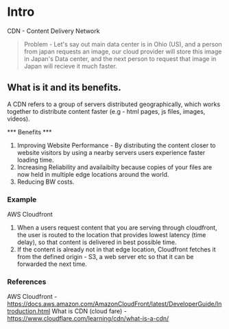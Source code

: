 # Intro
CDN - Content Delivery Network
> Problem - Let's say out main data center is in Ohio (US), and a person from japan requests an image, our cloud provider will store this image in Japan's Data center, and the next person to request that image in Japan will recieve it much faster.

## What is it and its benefits.
A CDN refers to a group of servers distributed geographically, which works together to distribute content faster (e.g - html pages, js files, images, videos).

*** Benefits ***
1. Improving Website Performance - By distributing the content closer to website visitors by using a nearby servers users experience faster loading time.
2. Increasing Reliability and availaibilty because copies of your files are now held in multiple edge locations around the world.
3. Reducing BW costs.

### Example
AWS Cloudfront
1. When a users request content that you are serving through cloudfront, the user is routed to the location that provides lowest latency (time delay), so that content is delivered in best possible time.
2. If the content is already not in that edge location, Cloudfront fetches it from the defined origin - S3, a web server etc so that it can be forwarded the next time.


### References
AWS Cloudfront - https://docs.aws.amazon.com/AmazonCloudFront/latest/DeveloperGuide/Introduction.html
What is CDN (cloud fare) - https://www.cloudflare.com/learning/cdn/what-is-a-cdn/